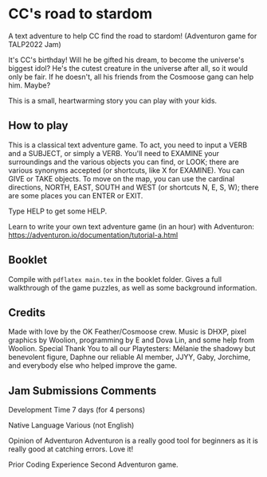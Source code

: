 # CC's road to stardom

A text adventure to help CC find the road to stardom! (Adventuron game for TALP2022 Jam)

It's CC's birthday!
Will he be gifted his dream, to become the universe's biggest idol?
He's the cutest creature in the universe after all, so it would only be fair.
If he doesn't, all his friends from the Cosmoose gang can help him. Maybe?

This is a small, heartwarming story you can play with your kids.

## How to play

This is a classical text adventure game.
To act, you need to input a VERB and a SUBJECT, or simply a VERB.
You'll need to EXAMINE your surroundings and the various objects you can find, or LOOK; 
there are various synonyms accepted (or shortcuts, like X for EXAMINE).
You can GIVE or TAKE objects.
To move on the map, you can use the cardinal directions, NORTH, EAST, SOUTH and WEST 
(or shortcuts N, E, S, W); there are some places you can ENTER or EXIT.

Type HELP to get some HELP.

Learn to write your own text adventure game (in an hour) with Adventuron:
https://adventuron.io/documentation/tutorial-a.html

## Booklet

Compile with ```pdflatex main.tex``` in the booklet folder.
Gives a full walkthrough of the game puzzles, as well as some background information.

## Credits

Made with love by the OK Feather/Cosmoose crew. 
Music is DHXP, pixel graphics by Woolion, programming by E and Dova Lin, and some help from Woolion.
Special Thank You to all our Playtesters: Mélanie the shadowy but benevolent figure, 
Daphne our reliable AI member, JJYY, Gaby, Jorchime, 
and everybody else who helped improve the game.

## Jam Submissions Comments

Development Time
7 days (for 4 persons)

Native Language
Various (not English)

Opinion of Adventuron
Adventuron is a really good tool for beginners as it is really good at catching errors. Love it!

Prior Coding Experience
Second Adventuron game.
